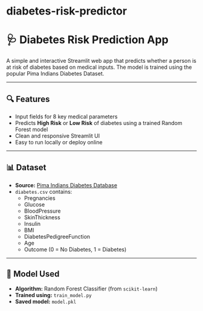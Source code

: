 # diabetes-risk-predictor
# 🩺 Diabetes Risk Prediction App

A simple and interactive Streamlit web app that predicts whether a person is at risk of diabetes based on medical inputs. The model is trained using the popular Pima Indians Diabetes Dataset.

---

## 🔍 Features

- Input fields for 8 key medical parameters
- Predicts **High Risk** or **Low Risk** of diabetes using a trained Random Forest model
- Clean and responsive Streamlit UI
- Easy to run locally or deploy online

---

## 📊 Dataset

- **Source:** [Pima Indians Diabetes Database](https://www.kaggle.com/datasets/uciml/pima-indians-diabetes-database)
- `diabetes.csv` contains:
  - Pregnancies
  - Glucose
  - BloodPressure
  - SkinThickness
  - Insulin
  - BMI
  - DiabetesPedigreeFunction
  - Age
  - Outcome (0 = No Diabetes, 1 = Diabetes)

---

## 🧠 Model Used

- **Algorithm:** Random Forest Classifier (from `scikit-learn`)
- **Trained using:** `train_model.py`
- **Saved model:** `model.pkl`




